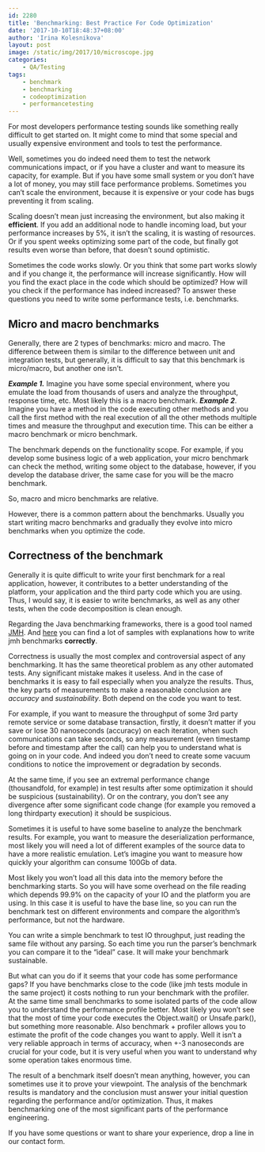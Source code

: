 ```yaml
---
id: 2280
title: 'Benchmarking: Best Practice For Code Optimization'
date: '2017-10-10T18:48:37+08:00'
author: 'Irina Kolesnikova'
layout: post
image: /static/img/2017/10/microscope.jpg
categories:
    - QA/Testing
tags:
    - benchmark
    - benchmarking
    - codeoptimization
    - performancetesting
---
```


For most developers performance testing sounds like something really difficult to get started on. It might come to mind that some special and usually expensive environment and tools to test the performance.

Well, sometimes you do indeed need them to test the network communications impact, or if you have a cluster and want to measure its capacity, for example. But if you have some small system or you don’t have a lot of money, you may still face performance problems. Sometimes you can’t scale the environment, because it is expensive or your code has bugs preventing it from scaling.

Scaling doesn’t mean just increasing the environment, but also making it **efficient**. If you add an additional node to handle incoming load, but your performance increases by 5%, it isn’t the scaling, it is wasting of resources. Or if you spent weeks optimizing some part of the code, but finally got results even worse than before, that doesn’t sound optimistic.

Sometimes the code works slowly. Or you think that some part works slowly and if you change it, the performance will increase significantly. How will you find the exact place in the code which should be optimized? How will you check if the performance has indeed increased? To answer these questions you need to write some performance tests, i.e. benchmarks.

## Micro and macro benchmarks

Generally, there are 2 types of benchmarks: micro and macro. The difference between them is similar to the difference between unit and integration tests, but generally, it is difficult to say that this benchmark is micro/macro, but another one isn’t.

***Example 1.*** Imagine you have some special environment, where you emulate the load from thousands of users and analyze the throughput, response time, etc. Most likely this is a macro benchmark.
***Example 2***. Imagine you have a method in the code executing other methods and you call the first method with the real execution of all the other methods multiple times and measure the throughput and execution time. This can be either a macro benchmark or micro benchmark.

The benchmark depends on the functionality scope. For example, if you develop some business logic of a web application, your micro benchmark can check the method, writing some object to the database, however, if you develop the database driver, the same case for you will be the macro benchmark.

So, macro and micro benchmarks are relative.

However, there is a common pattern about the benchmarks. Usually you start writing macro benchmarks and gradually they evolve into micro benchmarks when you optimize the code.

## Correctness of the benchmark

Generally it is quite difficult to write your first benchmark for a real application, however, it contributes to a better understanding of the platform, your application and the third party code which you are using. Thus, I would say, it is easier to write benchmarks, as well as any other tests, when the code decomposition is clean enough.

Regarding the Java benchmarking frameworks, there is a good tool named [JMH](http://openjdk.java.net/projects/code-tools/jmh/). And [here](http://hg.openjdk.java.net/code-tools/jmh/file/tip/jmh-samples/src/main/java/org/openjdk/jmh/samples/) you can find a lot of samples with explanations how to write jmh benchmarks **correctly**.

Correctness is usually the most complex and controversial aspect of any benchmarking. It has the same theoretical problem as any other automated tests. Any significant mistake makes it useless. And in the case of benchmarks it is easy to fail especially when you analyze the results. Thus, the key parts of measurements to make a reasonable conclusion are *accuracy* and *sustainability*. Both depend on the code you want to test.

For example, if you want to measure the throughput of some 3rd party remote service or some database transaction, firstly, it doesn’t matter if you save or lose 30 nanoseconds (accuracy) on each iteration, when such communications can take seconds, so any measurement (even timestamp before and timestamp after the call) can help you to understand what is going on in your code. And indeed you don’t need to create some vacuum conditions to notice the improvement or degradation by seconds.

At the same time, if you see an extremal performance change (thousandfold, for example) in test results after some optimization it should be suspicious (sustainability). Or on the contrary, you don’t see any divergence after some significant code change (for example you removed a long thirdparty execution) it should be suspicious.

Sometimes it is useful to have some baseline to analyze the benchmark results. For example, you want to measure the deserialization performance, most likely you will need a lot of different examples of the source data to have a more realistic emulation. Let’s imagine you want to measure how quickly your algorithm can consume 100Gb of data.

Most likely you won’t load all this data into the memory before the benchmarking starts. So you will have some overhead on the file reading which depends 99.9% on the capacity of your IO and the platform you are using. In this case it is useful to have the base line, so you can run the benchmark test on different environments and compare the algorithm’s performance, but not the hardware.

You can write a simple benchmark to test IO throughput, just reading the same file without any parsing. So each time you run the parser’s benchmark you can compare it to the “ideal” case. It will make your benchmark sustainable.

But what can you do if it seems that your code has some performance gaps? If you have benchmarks close to the code (like jmh tests module in the same project) it costs nothing to run your benchmark with the profiler. At the same time small benchmarks to some isolated parts of the code allow you to understand the performance profile better. Most likely you won’t see that the most of time your code executes the Object.wait() or Unsafe.park(), but something more reasonable.
Also benchmark + profiler allows you to estimate the profit of the code changes you want to apply. Well it isn’t a very reliable approach in terms of accuracy, when +-3 nanoseconds are crucial for your code, but it is very useful when you want to understand why some operation takes enormous time.

The result of a benchmark itself doesn’t mean anything, however, you can sometimes use it to prove your viewpoint. The analysis of the benchmark results is mandatory and the conclusion must answer your initial question regarding the performance and/or optimization. Thus, it makes benchmarking one of the most significant parts of the performance engineering.

If you have some questions or want to share your experience, drop a line in our contact form.